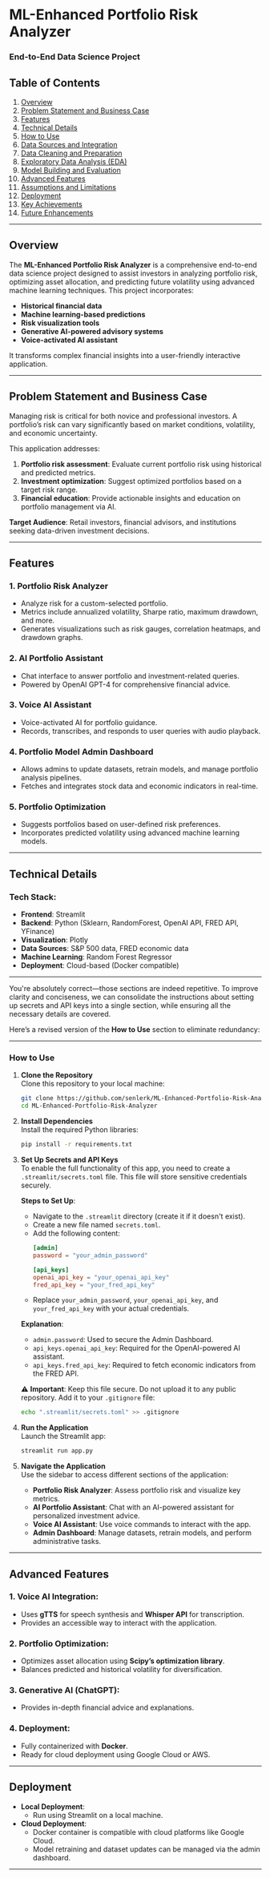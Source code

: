 
# **ML-Enhanced Portfolio Risk Analyzer**
### **End-to-End Data Science Project**

## **Table of Contents**
1. [Overview](#overview)
2. [Problem Statement and Business Case](#problem-statement-and-business-case)
3. [Features](#features)
4. [Technical Details](#technical-details)
5. [How to Use](#how-to-use)
6. [Data Sources and Integration](#data-sources-and-integration)
7. [Data Cleaning and Preparation](#data-cleaning-and-preparation)
8. [Exploratory Data Analysis (EDA)](#exploratory-data-analysis-eda)
9. [Model Building and Evaluation](#model-building-and-evaluation)
10. [Advanced Features](#advanced-features)
11. [Assumptions and Limitations](#assumptions-and-limitations)
12. [Deployment](#deployment)
13. [Key Achievements](#key-achievements)
14. [Future Enhancements](#future-enhancements)

---

## **Overview**
The **ML-Enhanced Portfolio Risk Analyzer** is a comprehensive end-to-end data science project designed to assist investors in analyzing portfolio risk, optimizing asset allocation, and predicting future volatility using advanced machine learning techniques. This project incorporates:
- **Historical financial data**
- **Machine learning-based predictions**
- **Risk visualization tools**
- **Generative AI-powered advisory systems**
- **Voice-activated AI assistant** 

It transforms complex financial insights into a user-friendly interactive application.

---

## **Problem Statement and Business Case**
Managing risk is critical for both novice and professional investors. A portfolio’s risk can vary significantly based on market conditions, volatility, and economic uncertainty. 

This application addresses:
1. **Portfolio risk assessment**: Evaluate current portfolio risk using historical and predicted metrics.
2. **Investment optimization**: Suggest optimized portfolios based on a target risk range.
3. **Financial education**: Provide actionable insights and education on portfolio management via AI.

**Target Audience**: Retail investors, financial advisors, and institutions seeking data-driven investment decisions.

---

## **Features**
### 1. **Portfolio Risk Analyzer**
   - Analyze risk for a custom-selected portfolio.
   - Metrics include annualized volatility, Sharpe ratio, maximum drawdown, and more.
   - Generates visualizations such as risk gauges, correlation heatmaps, and drawdown graphs.

### 2. **AI Portfolio Assistant**
   - Chat interface to answer portfolio and investment-related queries.
   - Powered by OpenAI GPT-4 for comprehensive financial advice.

### 3. **Voice AI Assistant**
   - Voice-activated AI for portfolio guidance.
   - Records, transcribes, and responds to user queries with audio playback.

### 4. **Portfolio Model Admin Dashboard**
   - Allows admins to update datasets, retrain models, and manage portfolio analysis pipelines.
   - Fetches and integrates stock data and economic indicators in real-time.

### 5. **Portfolio Optimization**
   - Suggests portfolios based on user-defined risk preferences.
   - Incorporates predicted volatility using advanced machine learning models.

---

## **Technical Details**
### Tech Stack:
- **Frontend**: Streamlit
- **Backend**: Python (Sklearn, RandomForest, OpenAI API, FRED API, YFinance)
- **Visualization**: Plotly
- **Data Sources**: S&P 500 data, FRED economic data
- **Machine Learning**: Random Forest Regressor
- **Deployment**: Cloud-based (Docker compatible)

---

You're absolutely correct—those sections are indeed repetitive. To improve clarity and conciseness, we can consolidate the instructions about setting up secrets and API keys into a single section, while ensuring all the necessary details are covered.

Here’s a revised version of the **How to Use** section to eliminate redundancy:

---

### How to Use

1. **Clone the Repository**  
   Clone this repository to your local machine:
   ```bash
   git clone https://github.com/senlerk/ML-Enhanced-Portfolio-Risk-Analyzer
   cd ML-Enhanced-Portfolio-Risk-Analyzer
   ```

2. **Install Dependencies**  
   Install the required Python libraries:
   ```bash
   pip install -r requirements.txt
   ```

3. **Set Up Secrets and API Keys**  
   To enable the full functionality of this app, you need to create a `.streamlit/secrets.toml` file. This file will store sensitive credentials securely.  
   
   **Steps to Set Up**:  
   - Navigate to the `.streamlit` directory (create it if it doesn't exist).  
   - Create a new file named `secrets.toml`.  
   - Add the following content:
     ```toml
     [admin]
     password = "your_admin_password"

     [api_keys]
     openai_api_key = "your_openai_api_key"
     fred_api_key = "your_fred_api_key"
     ```
   - Replace `your_admin_password`, `your_openai_api_key`, and `your_fred_api_key` with your actual credentials.  

   **Explanation**:
   - `admin.password`: Used to secure the Admin Dashboard.
   - `api_keys.openai_api_key`: Required for the OpenAI-powered AI assistant.
   - `api_keys.fred_api_key`: Required to fetch economic indicators from the FRED API.  

   ⚠️ **Important**: Keep this file secure. Do not upload it to any public repository. Add it to your `.gitignore` file:
   ```bash
   echo ".streamlit/secrets.toml" >> .gitignore
   ```

4. **Run the Application**  
   Launch the Streamlit app:
   ```bash
   streamlit run app.py
   ```

5. **Navigate the Application**  
   Use the sidebar to access different sections of the application:  
   - **Portfolio Risk Analyzer**: Assess portfolio risk and visualize key metrics.  
   - **AI Portfolio Assistant**: Chat with an AI-powered assistant for personalized investment advice.  
   - **Voice AI Assistant**: Use voice commands to interact with the app.  
   - **Admin Dashboard**: Manage datasets, retrain models, and perform administrative tasks.  

---

## **Advanced Features**
### 1. **Voice AI Integration**:
   - Uses **gTTS** for speech synthesis and **Whisper API** for transcription.
   - Provides an accessible way to interact with the application.

### 2. **Portfolio Optimization**:
   - Optimizes asset allocation using **Scipy’s optimization library**.
   - Balances predicted and historical volatility for diversification.

### 3. **Generative AI (ChatGPT)**:
   - Provides in-depth financial advice and explanations.

### 4. **Deployment**:
   - Fully containerized with **Docker**.
   - Ready for cloud deployment using Google Cloud or AWS.

---

## **Deployment**
- **Local Deployment**:
   - Run using Streamlit on a local machine.
- **Cloud Deployment**:
   - Docker container is compatible with cloud platforms like Google Cloud.
   - Model retraining and dataset updates can be managed via the admin dashboard.

---

